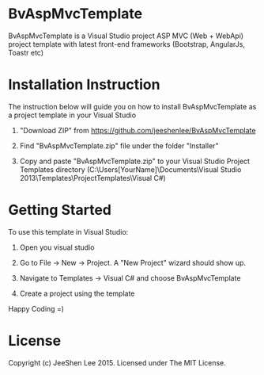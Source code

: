 # BvAspMvcTemplate

BvAspMvcTemplate is a Visual Studio project ASP MVC (Web + WebApi) project template with latest front-end frameworks (Bootstrap, AngularJs, Toastr etc)

# Installation Instruction
The instruction below will guide you on how to install BvAspMvcTemplate as a project template in your Visual Studio

1. "Download ZIP" from https://github.com/jeeshenlee/BvAspMvcTemplate

2. Find "BvAspMvcTemplate.zip" file under the folder "Installer"

3. Copy and paste "BvAspMvcTemplate.zip" to your Visual Studio Project Templates directory (C:\Users\[YourName]\Documents\Visual Studio 2013\Templates\ProjectTemplates\Visual C#)

# Getting Started

To use this template in Visual Studio:

1. Open you visual studio

2. Go to File -> New -> Project. A "New Project" wizard should show up. 

3. Navigate to Templates -> Visual C# and choose BvAspMvcTemplate

4. Create a project using the template

Happy Coding =)

# License 

Copyright (c) JeeShen Lee 2015. Licensed under The MIT License.